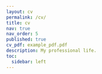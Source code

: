 ```yaml
---
layout: cv
permalink: /cv/
title: cv
nav: true
nav_order: 5
published: true
cv_pdf: example_pdf.pdf
description: My professional life.
toc:
  sidebar: left
---
```

